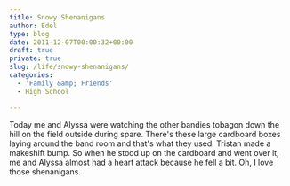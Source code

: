 ```yaml
---
title: Snowy Shenanigans
author: Edel
type: blog
date: 2011-12-07T00:00:32+00:00
draft: true
private: true
slug: /life/snowy-shenanigans/
categories:
  - 'Family &amp; Friends'
  - High School

---
```

Today me and Alyssa were watching the other bandies tobagon down the hill on the field outside during spare. There's these large cardboard boxes laying around the band room and that's what they used. Tristan made a makeshift bump. So when he stood up on the cardboard and went over it, me and Alyssa almost had a heart attack because he fell a bit. Oh, I love those shenanigans.


